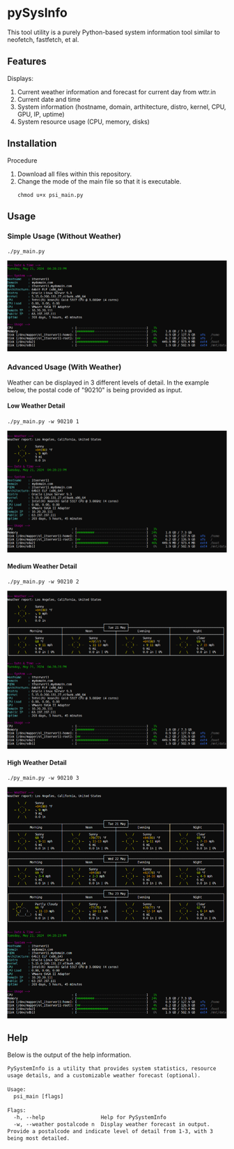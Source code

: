 # pySysInfo
This tool utility is a purely Python-based system information tool similar to neofetch, fastfetch, et al.

## Features
Displays: 

1. Current weather information and forecast for current day from wttr.in
2. Current date and time
3. System information (hostname, domain, arthitecture, distro, kernel, CPU, GPU, IP, uptime)
4. System resource usage (CPU, memory, disks)

## Installation
Procedure
1. Download all files within this repository.
2. Change the mode of the main file so that it is executable.
   ```shell
   chmod u+x psi_main.py
   ```

## Usage

### Simple Usage (Without Weather)

```shell
./py_main.py
```

![images](images/screenshot0.png)

### Advanced Usage (With Weather)
Weather can be displayed in 3 different levels of detail.  In the example below, the postal code of "90210" is being provided as input.

#### Low Weather Detail

```shell
./py_main.py -w 90210 1
```

![images](images/screenshot1.png)

#### Medium Weather Detail

```shell
./py_main.py -w 90210 2
```

![images](images/screenshot2.png)

#### High Weather Detail

```shell
./py_main.py -w 90210 3
```

![images](images/screenshot3.png)

## Help
Below is the output of the help information.

```
PySystemInfo is a utility that provides system statistics, resource usage details, and a customizable weather forecast (optional).

Usage:
  psi_main [flags]

Flags:
  -h, --help                  Help for PySystemInfo
  -w, --weather postalcode n  Display weather forecast in output.  Provide a postalcode and indicate level of detail from 1-3, with 3 being most detailed.
```
